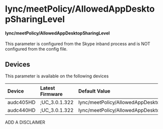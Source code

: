 ﻿---
description: lync/meetPolicy/AllowedAppDesktopSharingLevel
search:
    keywords: ['lync','meetPolicy','AllowedAppDesktopSharingLevel']
---

# lync/meetPolicy/AllowedAppDesktopSharingLevel

#### lync/meetPolicy/AllowedAppDesktopSharingLevel

This parameter is configured from the Skype inband process and is NOT configured from the config file.



## Devices
This parameter is available on the following devices

| Device | Latest Firmware | Default Value |
|:---|:---|:---|
| audc405HD | ;UC_3.0.1.322 | lync/meetPolicy/AllowedAppDesktopSharingLevel=NONE 
| audc440HD | ;UC_3.0.1.322 | lync/meetPolicy/AllowedAppDesktopSharingLevel=NONE 

ADD A DISCLAIMER
